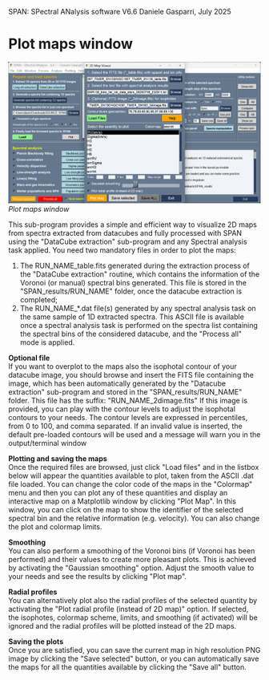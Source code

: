 SPAN: SPectral ANalysis software V6.6
Daniele Gasparri, July 2025


# Plot maps window #

![Plot maps](img/map_plotting.png)
*Plot maps window*


This sub-program provides a simple and efficient way to visualize 2D maps from spectra extracted from datacubes and fully processed with SPAN using the "DataCube extraction" sub-program and any Spectral analysis task applied.
You need two mandatory files in order to plot the maps:

1. The RUN_NAME_table.fits generated during the extraction process of the "DataCube extraction" routine, which contains the information of the Voronoi (or manual) spectral bins generated. This file is stored in the "SPAN_results/RUN_NAME" folder, once the datacube extraction is completed;
2. The RUN_NAME_*.dat file(s) generated by any spectral analysis task on the same sample of 1D extracted spectra. This ASCII file is available once a spectral analysis task is performed on the spectra list containing the spectral bins of the considered datacube, and the "Process all" mode is applied. 

**Optional file**  
If you want to overplot to the maps also the isophotal contour of your datacube image, you should browse and insert the FITS file containing the image, which has been automatically generated by the "Datacube extraction" sub-program and stored in the "SPAN_results/RUN_NAME" folder. This file has the suffix: "RUN_NAME_2dimage.fits"
If this image is provided, you can play with the contour levels to adjust the isophotal contours to your needs. The contour levels are expressed in percentiles, from 0 to 100, and comma separated. If an invalid value is inserted, the default pre-loaded contours will be used and a message will warn you in the output/terminal window  

**Plotting and saving the maps**  
Once the required files are browsed, just click "Load files" and in the listbox below will appear the quantities available to plot, taken from the ASCII .dat file loaded. You can change the color code of the maps in the "Colormap" menu and then you can plot any of these quantities and display an interactive map on a Matplotlib window by clicking "Plot Map". In this window, you can click on the map to show the identifier of the selected spectral bin and the relative information (e.g. velocity). You can also change the plot and colormap limits.

**Smoothing**  
You can also perform a smoothing of the Voronoi bins (if Voronoi has been performed) and their values to create more pleasant plots. This is achieved by activating the "Gaussian smoothing" option. Adjust the smooth value to your needs and see the results by clicking "Plot map".


**Radial profiles**  
You can alternatively plot also the radial profiles of the selected quantity by activating the "Plot radial profile (instead of 2D map)" option. If selected, the isophotes, colormap scheme, limits, and smoothing (if activated) will be ignored and the radial profiles will be plotted instead of the 2D maps.


**Saving the plots**  
Once you are satisfied, you can save the current map in high resolution PNG image by clicking the "Save selected" button, or you can automatically save the maps for all the quantities available by clicking the "Save all" button.


